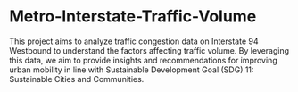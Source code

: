 # Metro-Interstate-Traffic-Volume
This project aims to analyze traffic congestion data on Interstate 94 Westbound to understand the factors affecting traffic volume.  By leveraging this data, we aim to provide insights and recommendations for improving urban mobility in line with Sustainable  Development Goal (SDG) 11: Sustainable Cities and Communities.
